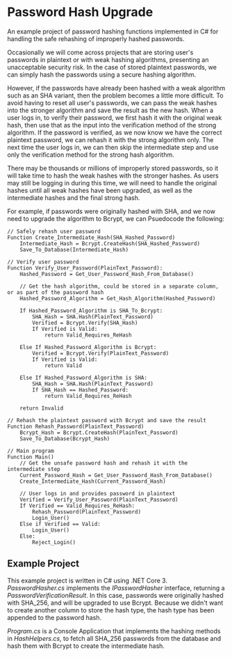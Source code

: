 # Password Hash Upgrade
An example project of password hashing functions implemented in C# for handling the safe rehashing of improperly hashed passwords.

Occasionally we will come across projects that are storing user's passwords in plaintext or with weak hashing algorithms, presenting an unacceptable security risk. In the case of stored plaintext passwords, we can simply hash the passwords using a secure hashing algorithm.

However, if the passwords have already been hashed with a weak algorithm such as an SHA variant, then the problem becomes a little more difficult. To avoid having to reset all user's passwords, we can pass the weak hashes into the stronger algorithm and save the result as the new hash. When a user logs in, to verify their password, we first hash it with the original weak hash, then use that as the input into the verification method of the strong algorithm. If the password is verified, as we now know we have the correct plaintext password, we can rehash it with the strong algorithm only. The next time the user logs in, we can then skip the intermediate step and use only the verification method for the strong hash algorithm.

There may be thousands or millions of improperly stored passwords, so it will take time to hash the weak hashes with the stronger hashes. As users may still be logging in during this time, we will need to handle the original hashes until all weak hashes have been upgraded, as well as the intermediate hashes and the final strong hash.

For example, if passwords were originally hashed with SHA, and we now need to upgrade the algorithm to Bcrypt, we can Psuedocode the following:

``` Psuedocode
// Safely rehash user password
Function Create_Intermediate_Hash(SHA_Hashed_Password)
    Intermediate_Hash = Bcrypt.CreateHash(SHA_Hashed_Password)
    Save_To_Database(Intermediate_Hash)

// Verify user password
Function Verify_User_Password(PlainText_Password):
    Hashed_Password = Get_User_Password_Hash_From_Database()

    // Get the hash algorithm, could be stored in a separate column, or as part of the password hash
    Hashed_Password_Algorithm = Get_Hash_Algorithm(Hashed_Password)
    
    If Hashed_Password_Algorithm is SHA_To_Bcrypt:
        SHA_Hash = SHA.Hash(PlainText_Password)
        Verified = Bcrypt.Verify(SHA_Hash)
        If Verified is Valid:
            return Valid_Requires_ReHash

    Else If Hashed_Password_Algorithm is Bcrypt:
        Verified = Bcrypt.Verify(PlainText_Password)
        If Verified is Valid:
            return Valid

    Else If Hashed_Password_Algorithm is SHA:
        SHA_Hash = SHA.Hash(PlainText_Password)
        If SHA_Hash == Hashed_Password:
            return Valid_Requires_ReHash

    return Invalid

// Rehash the plaintext password with Bcrypt and save the result
Function Rehash_Password(PlainText_Password)
    Bcrypt_Hash = Bcrypt.CreateHash(PlainText_Password)
    Save_To_Database(Bcrypt_Hash)

// Main program
Function Main()
    // Get the unsafe password hash and rehash it with the intermediate step
    Current_Password_Hash = Get_User_Password_Hash_From_Database()
    Create_Intermediate_Hash(Current_Password_Hash)

    // User logs in and provides password in plaintext
    Verified = Verify_User_Password(PlainText_Password)
    If Verified == Valid_Requires_ReHash:
        Rehash_Password(PlainText_Password)
        Login_User()
    Else if Verified == Valid:
        Login_User()
    Else:
        Reject_Login()
```

## Example Project
This example project is written in C# using .NET Core 3. *PasswordHasher.cs* implements the *IPasswordHasher* interface, returning a *PasswordVerificationResult*. In this case, passwords were originally hashed with SHA_256, and will be upgraded to use Bcrypt. Because we didn't want to create another column to store the hash type, the hash type has been appended to the password hash.

*Program.cs* is a Console Application that implements the hashing methods in *HashHelpers.cs*, to fetch all SHA_256 passwords from the database and hash them with Bcrypt to create the intermediate hash.